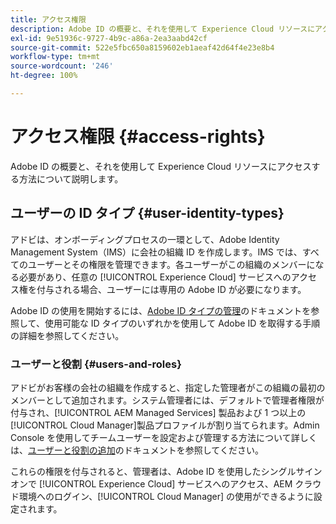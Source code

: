 ```yaml
---
title: アクセス権限
description: Adobe ID の概要と、それを使用して Experience Cloud リソースにアクセスする方法について説明します。
exl-id: 9e51936c-9727-4b9c-a86a-2ea3aabd42cf
source-git-commit: 522e5fbc650a8159602eb1aeaf42d64f4e23e8b4
workflow-type: tm+mt
source-wordcount: '246'
ht-degree: 100%

---
```



# アクセス権限 {#access-rights}

Adobe ID の概要と、それを使用して Experience Cloud リソースにアクセスする方法について説明します。

## ユーザーの ID タイプ {#user-identity-types}

アドビは、オンボーディングプロセスの一環として、Adobe Identity Management System（IMS）に会社の組織 ID を作成します。IMS では、すべてのユーザーとその権限を管理できます。各ユーザーがこの組織のメンバーになる必要があり、任意の [!UICONTROL Experience Cloud] サービスへのアクセス権を付与される場合、ユーザーには専用の Adobe ID が必要になります。

Adobe ID の使用を開始するには、[Adobe ID タイプの管理](https://helpx.adobe.com/jp/enterprise/using/identity.html)のドキュメントを参照して、使用可能な ID タイプのいずれかを使用して Adobe ID を取得する手順の詳細を参照してください。

### ユーザーと役割 {#users-and-roles}

アドビがお客様の会社の組織を作成すると、指定した管理者がこの組織の最初のメンバーとして追加されます。システム管理者には、デフォルトで管理者権限が付与され、[!UICONTROL AEM Managed Services] 製品および 1 つ以上の [!UICONTROL Cloud Manager]製品プロファイルが割り当てられます。Admin Console を使用してチームユーザーを設定および管理する方法について詳しくは、[ユーザーと役割の追加](/help/requirements/users-and-roles.md)のドキュメントを参照してください。

これらの権限を付与されると、管理者は、Adobe ID を使用したシングルサインオンで [!UICONTROL Experience Cloud] サービスへのアクセス、AEM クラウド環境へのログイン、[!UICONTROL Cloud Manager] の使用ができるように設定されます。
